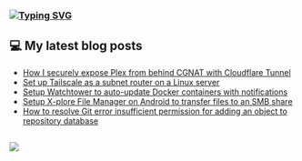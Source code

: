 ### [![Typing SVG](https://readme-typing-svg.herokuapp.com/?lines=Hello+World.+👋)](https://git.io/typing-svg)

## 💻 My latest blog posts
<!-- BLOG-POST-LIST:START -->
- [How I securely expose Plex from behind CGNAT with Cloudflare Tunnel](https://fullmetalbrackets.com/blog/expose-plex-with-cloudflare/)
- [Set up Tailscale as a subnet router on a Linux server](https://fullmetalbrackets.com/blog/tailscale/)
- [Setup Watchtower to auto-update Docker containers with notifications](https://fullmetalbrackets.com/blog/watchtower-notifications/)
- [Setup X-plore File Manager on Android to transfer files to an SMB share](https://fullmetalbrackets.com/blog/xplore-android-smb-share/)
- [How to resolve Git error insufficient permission for adding an object to repository database](https://fullmetalbrackets.com/blog/git-push-error-permissions/)
<!-- BLOG-POST-LIST:END -->

##
![](https://komarev.com/ghpvc/?username=fullmetalbrackets&flat-square&color=009eaa)
